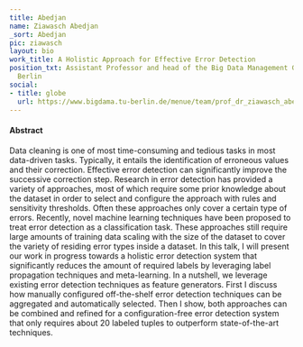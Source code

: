 ```yaml
---
title: Abedjan
name: Ziawasch Abedjan
_sort: Abedjan
pic: ziawasch
layout: bio
work_title: A Holistic Approach for Effective Error Detection
position_txt: Assistant Professor and head of the Big Data Management Group at TU
  Berlin
social:
- title: globe
  url: https://www.bigdama.tu-berlin.de/menue/team/prof_dr_ziawasch_abedjan/
---
```


#### Abstract

Data cleaning is one of most time-consuming and tedious tasks in most data-driven tasks. Typically, it entails the identification of erroneous values and their correction. Effective error detection can significantly improve the successive correction step.
Research in error detection has provided a variety of approaches, most of which require some prior knowledge about the dataset in order to select and configure the approach with rules and sensitivity thresholds. Often these approaches only cover a certain type of errors. 
Recently, novel machine learning techniques have been proposed to treat error detection as a classification task. These approaches still require large amounts of training data scaling with the size of the dataset to cover the variety of residing error types inside a dataset.
In this talk, I will present our work in progress towards a holistic error detection system that significantly reduces the amount of required labels by leveraging label propagation techniques and meta-learning. In a nutshell, we leverage existing error detection techniques as 
feature generators. First I discuss how manually configured off-the-shelf error detection techniques can be aggregated and automatically selected. Then I show,  both approaches can be combined and refined for a configuration-free error detection system that only requires 
about 20 labeled tuples to outperform state-of-the-art techniques.